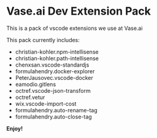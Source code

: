 # Vase.ai Dev Extension Pack

This is a pack of vscode extensions we use at Vase.ai

This pack currently includes:
- christian-kohler.npm-intellisense
- christian-kohler.path-intellisense
- chenxsan.vscode-standardjs
- formulahendry.docker-explorer
- PeterJausovec.vscode-docker
- eamodio.gitlens
- octref.vscode-json-transform
- octref.vetur
- wix.vscode-import-cost
- formulahendry.auto-rename-tag
- formulahendry.auto-close-tag

**Enjoy!**